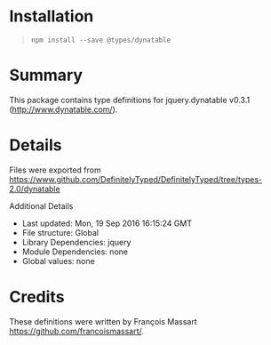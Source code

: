 # Installation
> `npm install --save @types/dynatable`

# Summary
This package contains type definitions for jquery.dynatable v0.3.1 (http://www.dynatable.com/).

# Details
Files were exported from https://www.github.com/DefinitelyTyped/DefinitelyTyped/tree/types-2.0/dynatable

Additional Details
 * Last updated: Mon, 19 Sep 2016 16:15:24 GMT
 * File structure: Global
 * Library Dependencies: jquery
 * Module Dependencies: none
 * Global values: none

# Credits
These definitions were written by François Massart <https://github.com/francoismassart/>.
